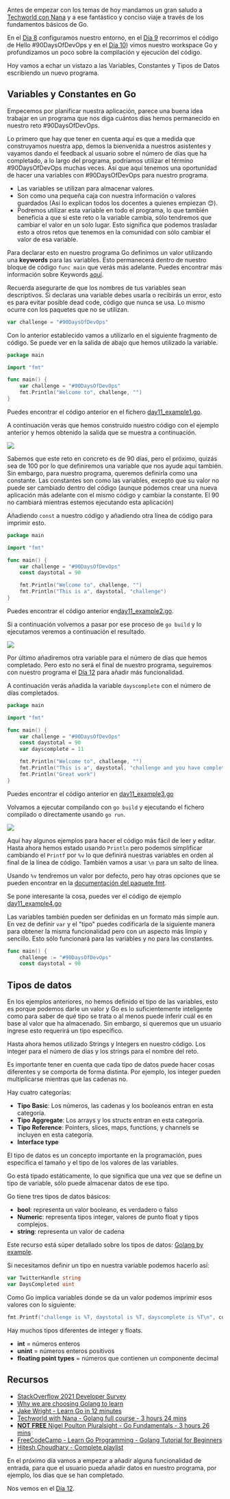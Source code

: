 Antes de empezar con los temas de hoy mandamos un gran saludo a [Techworld con Nana](https://www.youtube.com/watch?v=yyUHQIec83I) y a ese fantástico y conciso viaje a través de los fundamentos básicos de Go.

En el [Día 8](day08.md) configuramos nuestro entorno, en el [Día 9](day09.md) recorrimos el código de Hello #90DaysOfDevOps y en el [Día 10](day10.md)) vimos nuestro workspace Go y profundizamos un poco sobre la compilación y ejecución del código.

Hoy vamos a echar un vistazo a las Variables, Constantes y Tipos de Datos escribiendo un nuevo programa.

## Variables y Constantes en Go

Empecemos por planificar nuestra aplicación, parece una buena idea trabajar en un programa que nos diga cuántos días hemos permanecido en nuestro reto #90DaysOfDevOps.

Lo primero que hay que tener en cuenta aquí es que a medida que construyamos nuestra app, demos la bienvenida a nuestros asistentes y vayamos dando el feedback al usuario sobre el número de días que ha completado, a lo largo del programa, podríamos utilizar el término #90DaysOfDevOps muchas veces. Así que aquí tenemos una oportunidad de hacer una variables con #90DaysOfDevOps para nuestro programa.

- Las variables se utilizan para almacenar valores.
- Son como una pequeña caja con nuestra información o valores guardados (Así lo explican todos los docentes a quienes empiezan 😊).
- Podremos utilizar esta variable en todo el programa, lo que también beneficia a que si este reto o la variable cambia, sólo tendremos que cambiar el valor en un solo lugar. Esto significa que podemos trasladar esto a otros retos que tenemos en la comunidad con sólo cambiar el valor de esa variable. 

Para declarar esto en nuestro programa Go definimos un valor utilizando una **keywords** para las variables. Esto permanecerá dentro de nuestro bloque de código `func main` que verás más adelante. Puedes encontrar más información sobre Keywords [aquí](https://go.dev/ref/spec#Keywords).

Recuerda asegurarte de que los nombres de tus variables sean descriptivos. Si declaras una variable debes usarla o recibirás un error, esto es para evitar posible dead code, código que nunca se usa. Lo mismo ocurre con los paquetes que no se utilizan.

```go
var challenge = "#90DaysOfDevOps"
```

Con lo anterior establecido vamos a utilizarlo en el siguiente fragmento de código. Se puede ver en la salida de abajo que hemos utilizado la variable.

```go
package main

import "fmt"

func main() {
    var challenge = "#90DaysOfDevOps"
    fmt.Println("Welcome to", challenge, "")
}
```

Puedes encontrar el código anterior en el fichero [day11_example1.go](Go/day11_example1.go).

A continuación verás que hemos construido nuestro código con el ejemplo anterior y hemos obtenido la salida que se muestra a continuación.

![](Images/Day11_Go1.png)

Sabemos que este reto en concreto es de 90 días, pero el próximo, quizás sea de 100 por lo que definiremos una variable que nos ayude aquí también. Sin embargo, para nuestro programa, queremos definirla como una constante. Las constantes son como las variables, excepto que su valor no puede ser cambiado dentro del código (aunque podemos crear una nueva aplicación más adelante con el mismo código y cambiar la constante. El 90 no cambiará mientras estemos ejecutando esta aplicación)

Añadiendo `const` a nuestro código y añadiendo otra línea de código para imprimir esto.

```go
package main

import "fmt"

func main() {
    var challenge = "#90DaysOfDevOps"
    const daystotal = 90

    fmt.Println("Welcome to", challenge, "")
    fmt.Println("This is a", daystotal, "challenge")
}
```

Puedes encontrar el código anterior en[day11_example2.go](Go/day11_example2.go).

Si a continuación volvemos a pasar por ese proceso de `go build` y lo ejecutamos veremos a continuación el resultado.

![](Images/Day11_Go2.png)

Por último añadiremos otra variable para el número de días que hemos completado. Pero esto no será el final de nuestro programa, seguiremos con nuestro programa el [Día 12](day12.md) para añadir más funcionalidad. 

A continuación verás añadida la variable `dayscomplete` con el número de días completados.

```go
package main

import "fmt"

func main() {
    var challenge = "#90DaysOfDevOps"
    const daystotal = 90
    var dayscomplete = 11

    fmt.Println("Welcome to", challenge, "")
    fmt.Println("This is a", daystotal, "challenge and you have completed", dayscomplete, "days")
    fmt.Println("Great work")
}
```

Puedes encontrar el código anterior en [day11_example3.go](Go/day11_example3.go)

Volvamos a ejecutar compilando con `go build` y ejecutando el fichero compilado o directamente usando `go run`.

![](Images/Day11_Go3.png)

Aquí hay algunos ejemplos para hacer el código más fácil de leer y editar. Hasta ahora hemos estado usando `Println` pero podemos simplificar cambiando el `Printf` por `%v` lo que definirá nuestras variables en orden al final de la línea de código. También vamos a usar `\n` para un salto de línea.

Usando `%v` tendremos un valor por defecto, pero hay otras opciones que se pueden encontrar en la [documentación del paquete fmt](https://pkg.go.dev/fmt). 

Se pone interesante la cosa, puedes ver el código de ejemplo [day11_example4.go](Go/day11_example4.go)

Las variables también pueden ser definidas en un formato más simple aun. En vez de definir `var` y el "tipo" puedes codificarla de la siguiente manera para obtener la misma funcionalidad pero con un aspecto más limpio y sencillo. Esto sólo funcionará para las variables y no para las constantes.

```go
func main() {
    challenge := "#90DaysOfDevOps"
    const daystotal = 90
```

## Tipos de datos

En los ejemplos anteriores, no hemos definido el tipo de las variables, esto es porque podemos darle un valor y Go es lo suficientemente inteligente como para saber de qué tipo se trata o al menos puede inferir cuál es en base al valor que ha almacenado. Sin embargo, si queremos que un usuario ingrese esto requerirá un tipo específico.

Hasta ahora hemos utilizado Strings y Integers en nuestro código. Los integer para el número de días y los strings para el nombre del reto.

Es importante tener en cuenta que cada tipo de datos puede hacer cosas diferentes y se comporta de forma distinta. Por ejemplo, los integer pueden multiplicarse mientras que las cadenas no.

Hay cuatro categorías:

- **Tipo Basic**:  Los números, las cadenas y los booleanos entran en esta categoría.
- **Tipo Aggregate**: Los arrays y los structs entran en esta categoría.
- **Tipo Reference**: Pointers, slices, maps, functions, y channels se incluyen en esta categoría.
- **Interface type**

El tipo de datos es un concepto importante en la programación, pues especifica el tamaño y el tipo de los valores de las variables.

Go está tipado estáticamente, lo que significa que una vez que se define un tipo de variable, sólo puede almacenar datos de ese tipo.

Go tiene tres tipos de datos básicos:

- **bool**:  representa un valor booleano, es verdadero o falso
- **Numeric**: representa tipos integer, valores de punto float y tipos complejos.
- **string**: representa un valor de cadena

Este recurso está súper detallado sobre los tipos de datos: [Golang by example](https://golangbyexample.com/all-data-types-in-golang-with-examples/).

Si necesitamos definir un tipo en nuestra variable podemos hacerlo así:

```go
var TwitterHandle string
var DaysCompleted uint
```

Como Go implica variables donde se da un valor podemos imprimir esos valores con lo siguiente:

```go
fmt.Printf("challenge is %T, daystotal is %T, dayscomplete is %T\n", conference, daystotal, dayscomplete)
```

Hay muchos tipos diferentes de integer y floats.

- **int** =  números enteros
- **unint** = números enteros positivos
- **floating point types** = números que contienen un componente decimal

## Recursos

- [StackOverflow 2021 Developer Survey](https://insights.stackoverflow.com/survey/2021)
- [Why we are choosing Golang to learn](https://www.youtube.com/watch?v=7pLqIIAqZD4&t=9s)
- [Jake Wright - Learn Go in 12 minutes](https://www.youtube.com/watch?v=C8LgvuEBraI&t=312s)
- [Techworld with Nana - Golang full course - 3 hours 24 mins](https://www.youtube.com/watch?v=yyUHQIec83I)
- [**NOT FREE** Nigel Poulton Pluralsight - Go Fundamentals - 3 hours 26 mins](https://www.pluralsight.com/courses/go-fundamentals)
- [FreeCodeCamp - Learn Go Programming - Golang Tutorial for Beginners](https://www.youtube.com/watch?v=YS4e4q9oBaU&t=1025s)
- [Hitesh Choudhary - Complete playlist](https://www.youtube.com/playlist?list=PLRAV69dS1uWSR89FRQGZ6q9BR2b44Tr9N)

En el próximo día vamos a empezar a añadir alguna funcionalidad de entrada, para que el usuario pueda añadir datos en nuestro programa, por ejemplo, los días que se han completado.

Nos vemos en el [Día 12](day12.md).
